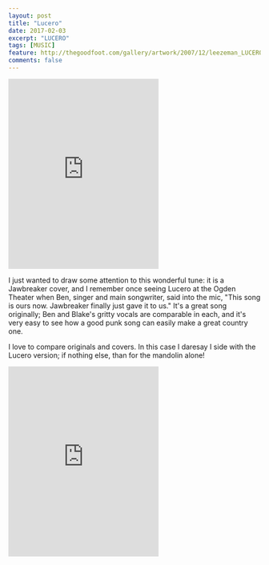 ```yaml
---
layout: post
title: "Lucero"
date: 2017-02-03
excerpt: "LUCERO"
tags: [MUSIC]
feature: http://thegoodfoot.com/gallery/artwork/2007/12/leezeman_LUCERO.jpg
comments: false
---
```


<iframe  src="https://embed.spotify.com/?uri=spotify:track:3KgBEkGzCLonrqvrdjh7F8" width="300" height="380" frameborder="0" allowtransparency="true" style="margin-left:1orem;"></iframe>

I just wanted to draw some attention to this wonderful tune: it is a Jawbreaker cover, and I remember once seeing Lucero at the Ogden Theater when Ben, singer and main songwriter, said into the mic, "This song is ours now. Jawbreaker finally just gave it to us."
It's a great song originally; Ben and Blake's gritty vocals are comparable in each, and it's very easy to see how a good punk song can easily make a great country one.

I love to compare originals and covers. In this case I daresay I side with the Lucero version; if nothing else, than for the mandolin alone!

<iframe  src="https://embed.spotify.com/?uri=spotify:track:0J8D5urAKG9QFCrUP4XyU6" width="300" height="380" frameborder="0" allowtransparency="true" style="margin-left:1orem;"></iframe>
